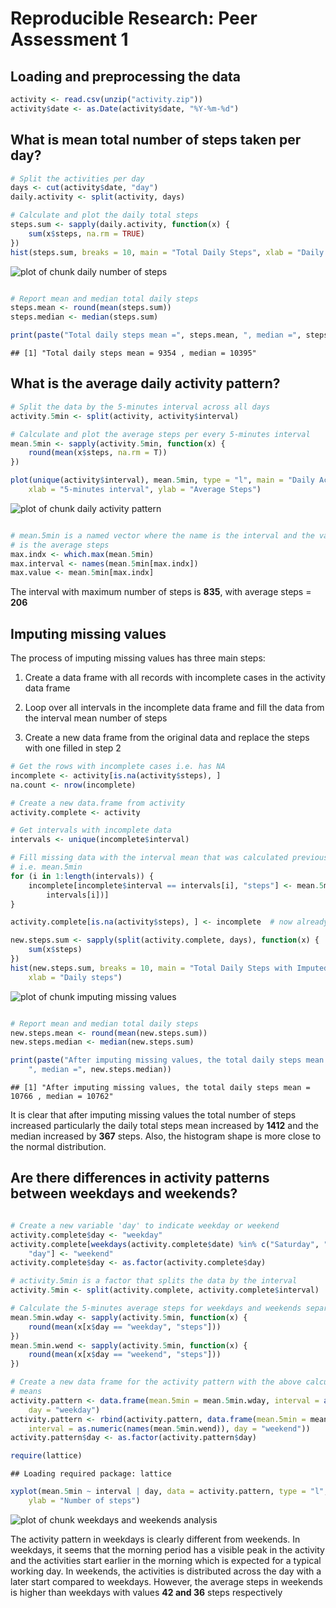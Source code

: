 # Reproducible Research: Peer Assessment 1


## Loading and preprocessing the data

```r
activity <- read.csv(unzip("activity.zip"))
activity$date <- as.Date(activity$date, "%Y-%m-%d")
```


## What is mean total number of steps taken per day?

```r
# Split the activities per day
days <- cut(activity$date, "day")
daily.activity <- split(activity, days)

# Calculate and plot the daily total steps
steps.sum <- sapply(daily.activity, function(x) {
    sum(x$steps, na.rm = TRUE)
})
hist(steps.sum, breaks = 10, main = "Total Daily Steps", xlab = "Daily steps")
```

![plot of chunk daily number of steps](figure/daily_number_of_steps.png) 

```r

# Report mean and median total daily steps
steps.mean <- round(mean(steps.sum))
steps.median <- median(steps.sum)

print(paste("Total daily steps mean =", steps.mean, ", median =", steps.median))
```

```
## [1] "Total daily steps mean = 9354 , median = 10395"
```



## What is the average daily activity pattern?

```r
# Split the data by the 5-minutes interval across all days
activity.5min <- split(activity, activity$interval)

# Calculate and plot the average steps per every 5-minutes interval
mean.5min <- sapply(activity.5min, function(x) {
    round(mean(x$steps, na.rm = T))
})

plot(unique(activity$interval), mean.5min, type = "l", main = "Daily Activity Pattern", 
    xlab = "5-minutes interval", ylab = "Average Steps")
```

![plot of chunk daily activity pattern](figure/daily_activity_pattern.png) 

```r

# mean.5min is a named vector where the name is the interval and the value
# is the average steps
max.indx <- which.max(mean.5min)
max.interval <- names(mean.5min[max.indx])
max.value <- mean.5min[max.indx]
```


The interval with maximum number of steps is **835**, with average steps = **206**

## Imputing missing values

The process of imputing missing values has three main steps:

1. Create a data frame with all records with incomplete cases in the activity data frame

2. Loop over all intervals in the incomplete data frame and fill the data from the interval mean number of steps

3. Create a new data frame from the original data and replace the steps with one filled in step 2


```r
# Get the rows with incomplete cases i.e. has NA
incomplete <- activity[is.na(activity$steps), ]
na.count <- nrow(incomplete)

# Create a new data.frame from activity
activity.complete <- activity

# Get intervals with incomplete data
intervals <- unique(incomplete$interval)

# Fill missing data with the interval mean that was calculated previously
# i.e. mean.5min
for (i in 1:length(intervals)) {
    incomplete[incomplete$interval == intervals[i], "steps"] <- mean.5min[which(names(mean.5min) == 
        intervals[i])]
}

activity.complete[is.na(activity$steps), ] <- incomplete  # now already completed

new.steps.sum <- sapply(split(activity.complete, days), function(x) {
    sum(x$steps)
})
hist(new.steps.sum, breaks = 10, main = "Total Daily Steps with Imputed Values", 
    xlab = "Daily steps")
```

![plot of chunk imputing missing values](figure/imputing_missing_values.png) 

```r

# Report mean and median total daily steps
new.steps.mean <- round(mean(new.steps.sum))
new.steps.median <- median(new.steps.sum)

print(paste("After imputing missing values, the total daily steps mean =", new.steps.mean, 
    ", median =", new.steps.median))
```

```
## [1] "After imputing missing values, the total daily steps mean = 10766 , median = 10762"
```


It is clear that after imputing missing values the total number of steps increased particularly the daily total steps mean increased by **1412** and the median increased by **367** steps. Also, the histogram shape is more close to the normal distribution.


## Are there differences in activity patterns between weekdays and weekends?


```r

# Create a new variable 'day' to indicate weekday or weekend
activity.complete$day <- "weekday"
activity.complete[weekdays(activity.complete$date) %in% c("Saturday", "Sunday"), 
    "day"] <- "weekend"
activity.complete$day <- as.factor(activity.complete$day)

# activity.5min is a factor that splits the data by the interval
activity.5min <- split(activity.complete, activity.complete$interval)

# Calculate the 5-minutes average steps for weekdays and weekends separately
mean.5min.wday <- sapply(activity.5min, function(x) {
    round(mean(x[x$day == "weekday", "steps"]))
})
mean.5min.wend <- sapply(activity.5min, function(x) {
    round(mean(x[x$day == "weekend", "steps"]))
})

# Create a new data frame for the activity pattern with the above calcuated
# means
activity.pattern <- data.frame(mean.5min = mean.5min.wday, interval = as.numeric(names(mean.5min.wday)), 
    day = "weekday")
activity.pattern <- rbind(activity.pattern, data.frame(mean.5min = mean.5min.wend, 
    interval = as.numeric(names(mean.5min.wend)), day = "weekend"))
activity.pattern$day <- as.factor(activity.pattern$day)

require(lattice)
```

```
## Loading required package: lattice
```

```r
xyplot(mean.5min ~ interval | day, data = activity.pattern, type = "l", xlab = "Interval", 
    ylab = "Number of steps")
```

![plot of chunk weekdays and weekends analysis](figure/weekdays_and_weekends_analysis.png) 


The activity pattern in weekdays is clearly different from weekends. In weekdays, it seems that the morning period has a visible peak in the activity and the activities start earlier in the morning which is expected for a typical working day. In weekends, the activities is distributed across the day with a later start compared to weekdays. However, the average steps in weekends is higher than weekdays with values **42 and 36** steps respectively
